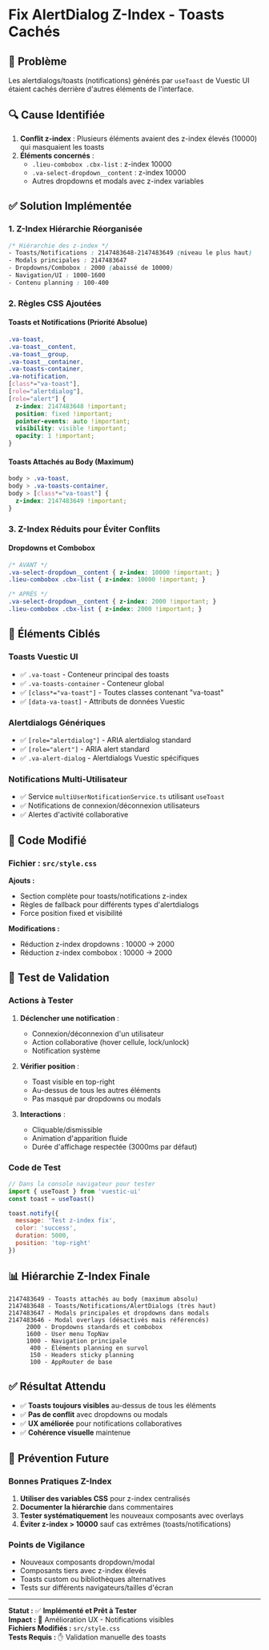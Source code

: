 # Fix AlertDialog Z-Index - Toasts Cachés

## 🐛 Problème

Les alertdialogs/toasts (notifications) générés par `useToast` de Vuestic UI étaient cachés derrière d'autres éléments de l'interface.

## 🔍 Cause Identifiée

1. **Conflit z-index** : Plusieurs éléments avaient des z-index élevés (10000) qui masquaient les toasts
2. **Éléments concernés** :
   - `.lieu-combobox .cbx-list` : z-index 10000
   - `.va-select-dropdown__content` : z-index 10000
   - Autres dropdowns et modals avec z-index variables

## ✅ Solution Implémentée

### 1. Z-Index Hiérarchie Réorganisée

```css
/* Hiérarchie des z-index */
- Toasts/Notifications : 2147483648-2147483649 (niveau le plus haut)
- Modals principales : 2147483647
- Dropdowns/Combobox : 2000 (abaissé de 10000)
- Navigation/UI : 1000-1600
- Contenu planning : 100-400
```

### 2. Règles CSS Ajoutées

#### Toasts et Notifications (Priorité Absolue)
```css
.va-toast,
.va-toast__content,
.va-toast__group,
.va-toast__container,
.va-toasts-container,
.va-notification,
[class*="va-toast"],
[role="alertdialog"],
[role="alert"] {
  z-index: 2147483648 !important;
  position: fixed !important;
  pointer-events: auto !important;
  visibility: visible !important;
  opacity: 1 !important;
}
```

#### Toasts Attachés au Body (Maximum)
```css
body > .va-toast,
body > .va-toasts-container,
body > [class*="va-toast"] {
  z-index: 2147483649 !important;
}
```

### 3. Z-Index Réduits pour Éviter Conflits

#### Dropdowns et Combobox
```css
/* AVANT */
.va-select-dropdown__content { z-index: 10000 !important; }
.lieu-combobox .cbx-list { z-index: 10000 !important; }

/* APRÈS */
.va-select-dropdown__content { z-index: 2000 !important; }
.lieu-combobox .cbx-list { z-index: 2000 !important; }
```

## 🎯 Éléments Ciblés

### Toasts Vuestic UI
- ✅ `.va-toast` - Conteneur principal des toasts
- ✅ `.va-toasts-container` - Conteneur global
- ✅ `[class*="va-toast"]` - Toutes classes contenant "va-toast"
- ✅ `[data-va-toast]` - Attributs de données Vuestic

### Alertdialogs Génériques
- ✅ `[role="alertdialog"]` - ARIA alertdialog standard
- ✅ `[role="alert"]` - ARIA alert standard
- ✅ `.va-alert-dialog` - Alertdialogs Vuestic spécifiques

### Notifications Multi-Utilisateur
- ✅ Service `multiUserNotificationService.ts` utilisant `useToast`
- ✅ Notifications de connexion/déconnexion utilisateurs
- ✅ Alertes d'activité collaborative

## 🔧 Code Modifié

### Fichier : `src/style.css`

**Ajouts :**
- Section complète pour toasts/notifications z-index
- Règles de fallback pour différents types d'alertdialogs
- Force position fixed et visibilité

**Modifications :**
- Réduction z-index dropdowns : 10000 → 2000
- Réduction z-index combobox : 10000 → 2000

## 🧪 Test de Validation

### Actions à Tester
1. **Déclencher une notification** :
   - Connexion/déconnexion d'un utilisateur
   - Action collaborative (hover cellule, lock/unlock)
   - Notification système

2. **Vérifier position** :
   - Toast visible en top-right
   - Au-dessus de tous les autres éléments
   - Pas masqué par dropdowns ou modals

3. **Interactions** :
   - Cliquable/dismissible
   - Animation d'apparition fluide
   - Durée d'affichage respectée (3000ms par défaut)

### Code de Test

```javascript
// Dans la console navigateur pour tester
import { useToast } from 'vuestic-ui'
const toast = useToast()

toast.notify({
  message: 'Test z-index fix',
  color: 'success',
  duration: 5000,
  position: 'top-right'
})
```

## 📊 Hiérarchie Z-Index Finale

```
2147483649 - Toasts attachés au body (maximum absolu)
2147483648 - Toasts/Notifications/AlertDialogs (très haut)
2147483647 - Modals principales et dropdowns dans modals
2147483646 - Modal overlays (désactivés mais référencés)
     2000 - Dropdowns standards et combobox
     1600 - User menu TopNav
     1000 - Navigation principale
      400 - Éléments planning en survol
      150 - Headers sticky planning
      100 - AppRouter de base
```

## ✅ Résultat Attendu

- ✅ **Toasts toujours visibles** au-dessus de tous les éléments
- ✅ **Pas de conflit** avec dropdowns ou modals
- ✅ **UX améliorée** pour notifications collaboratives
- ✅ **Cohérence visuelle** maintenue

## 🔮 Prévention Future

### Bonnes Pratiques Z-Index
1. **Utiliser des variables CSS** pour z-index centralisés
2. **Documenter la hiérarchie** dans commentaires
3. **Tester systématiquement** les nouveaux composants avec overlays
4. **Éviter z-index > 10000** sauf cas extrêmes (toasts/notifications)

### Points de Vigilance
- Nouveaux composants dropdown/modal
- Composants tiers avec z-index élevés
- Toasts custom ou bibliothèques alternatives
- Tests sur différents navigateurs/tailles d'écran

---

**Statut :** ✅ **Implémenté et Prêt à Tester**  
**Impact :** 🔧 Amélioration UX - Notifications visibles  
**Fichiers Modifiés :** `src/style.css`  
**Tests Requis :** ✋ Validation manuelle des toasts

